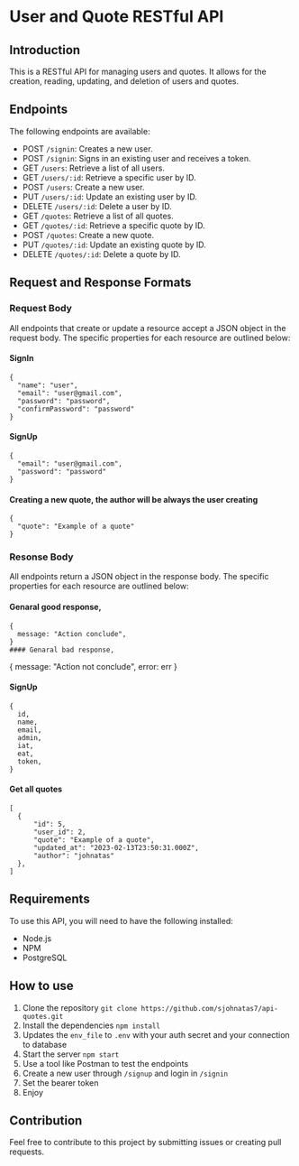 # User and Quote RESTful API
##  Introduction
This is a RESTful API for managing users and quotes. It allows for the creation, reading, updating, and deletion of users and quotes.

## Endpoints
The following endpoints are available:

* POST `/signin`: Creates a new user.
* POST `/signin`: Signs in an existing user and receives a token.
* GET `/users`: Retrieve a list of all users.
* GET `/users/:id`: Retrieve a specific user by ID.
* POST `/users`: Create a new user.
* PUT `/users/:id`: Update an existing user by ID.
* DELETE `/users/:id`: Delete a user by ID.
* GET `/quotes`: Retrieve a list of all quotes.
* GET `/quotes/:id`: Retrieve a specific quote by ID.
* POST `/quotes`: Create a new quote.
* PUT `/quotes/:id`: Update an existing quote by ID.
* DELETE `/quotes/:id`: Delete a quote by ID.

## Request and Response Formats
### Request Body
All endpoints that create or update a resource accept a JSON object in the request body. The specific properties for each resource are outlined below:
#### SignIn
```
{
  "name": "user",
  "email": "user@gmail.com",
  "password": "password",
  "confirmPassword": "password"
}
```
#### SignUp
```
{
  "email": "user@gmail.com",
  "password": "password"
}
```
#### Creating a new quote, the author will be always the user creating
```
{
  "quote": "Example of a quote"
}
```
### Resonse Body

All endpoints return a JSON object in the response body. The specific properties for each resource are outlined below:
#### Genaral good response,
```
{
  message: "Action conclude",
}
#### Genaral bad response,
```
{
  message: "Action not conclude",
  error: err
}
#### SignUp
```
{
  id,
  name,
  email,
  admin,
  iat,
  eat,
  token,
}
```
#### Get all quotes
```
[
  {
      "id": 5,
      "user_id": 2,
      "quote": "Example of a quote",
      "updated_at": "2023-02-13T23:50:31.000Z",
      "author": "johnatas"
  },
]
```

## Requirements
To use this API, you will need to have the following installed:
* Node.js
* NPM
* PostgreSQL
## How to use
1. Clone the repository
``git clone https://github.com/sjohnatas7/api-quotes.git``
2. Install the dependencies
``npm install``
3. Updates the ``env_file`` to ``.env`` with your auth secret and your connection to database
4. Start the server
``npm start``
5. Use a tool like Postman to test the endpoints
6. Create a new user through ``/signup`` and login in ``/signin``
7. Set the bearer token
8. Enjoy

## Contribution
Feel free to contribute to this project by submitting issues or creating pull requests.
